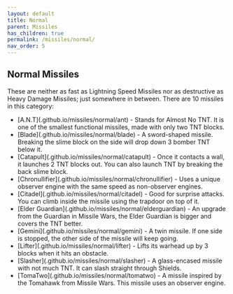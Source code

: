 ```yaml
---
layout: default
title: Normal
parent: Missiles
has_children: true
permalink: /missiles/normal/
nav_order: 5
---
```


**Normal Missiles**
---
These are neither as fast as Lightning Speed Missiles nor as destructive as Heavy Damage Missiles; just somewhere in between. There are 10 missiles in this category:

- [A.N.T](<actualurl>.github.io/missiles/normal/ant) - Stands for Almost No TNT. It is one of the smallest functional missiles, made with only two TNT blocks.  
- [Blade](<actualurl>.github.io/missiles/normal/blade) - A sword-shaped missile. Breaking the slime block on the side will drop down 3 bomber TNT below it.
- [Catapult](<actualurl>.github.io/missiles/normal/catapult) - Once it contacts a wall, it launches 2 TNT blocks out. You can also launch TNT by breaking the back slime block.
- [Chronullifier](<actualurl>.github.io/missiles/normal/chronullifier) - Uses a unique observer engine with the same speed as non-observer engines.
- [Citadel](<actualurl>.github.io/missiles/normal/citadel) - Good for surprise attacks. You can climb inside the missile using the trapdoor on top of it.
- [Elder Guardian](<actualurl>.github.io/missiles/normal/elderguardian) - An upgrade from the Guardian in Missile Wars, the Elder Guardian is bigger and covers the TNT better.
- [Gemini](<actualurl>.github.io/missiles/normal/gemini) - A twin missile. If one side is stopped, the other side of the missile will keep going.
- [Lifter](<actualurl>.github.io/missiles/normal/lifter) - Lifts its warhead up by 3 blocks when it hits an obstacle.
- [Slasher](<actualurl>.github.io/missiles/normal/slasher) - A glass-encased missile with not much TNT. It can slash straight through Shields.
- [TomaTwo](<actualurl>.github.io/missiles/normal/tomatwo) - A missile inspired by the Tomahawk from Missile Wars. This missile uses an observer engine.